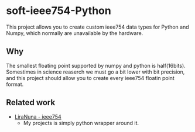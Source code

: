 # soft-ieee754-Python
This project allows you to create custom ieee754 data types for Python and Numpy, which normally are unavailable by the hardware.
## Why
The smallest floating point supported by numpy and python is half(16bits). Somestimes in science reaserch we must go a bit lower with bit precision, and this project should allow you to create every ieee754 floatin point format.

## Related work 

* [LiraNuna - ieee754](https://github.com/LiraNuna/soft-ieee754)
    - My projects is simply python wrapper around it.